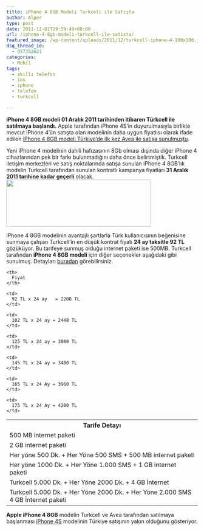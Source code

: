 ```yaml
---
title: iPhone 4 8GB Modeli Turkcell ile Satışta
author: Alper
type: post
date: 2011-12-01T19:59:49+00:00
url: /iphone-4-8gb-modeli-turkcell-ile-satista/
featured_image: /wp-content/uploads/2011/12/turkcell-iphone-4-100x100.jpg
dsq_thread_id:
  - 957352621
categories:
  - Mobil
tags:
  - akıllı telefon
  - ios
  - iphone
  - telefon
  - turkcell

---
```

**iPhone 4 8GB modeli 01 Aralık 2011 tarihinden itibaren Türkcell ile satılmaya başlandı.** Apple tarafından iPhone 4S‘in duyurulmasıyla birlikte mevcut iPhone 4&#8217;ün satışta olan modelinin daha uygun fiyatlısı olarak ifade edilen [iPhone 4 8GB modeli Türkiye’de ilk kez Avea ile satışa sunulmuştu][1].

Yeni iPhone 4 modelinin dahili hafızasının 8Gb olması dışında diğer iPhone 4 cihazlarından pek bir farkı bulunmadığını daha önce belirtmiştik. Turkcell iletişim merkezleri ve satış noktalarında satışa sunulan iPhone 4 8GB’lık modelin Turkcell tarafından sunulan kontratlı kampanya fiyatları **31 Aralık 2011 tarihine kadar geçerli** olacak.<img class="alignright size-full wp-image-7234" title="turkcell-iphone-4" src="https://www.murekkep.org/wp-content/uploads/2011/12/turkcell-iphone-4.jpg" alt="" width="380" height="124" srcset="https://www.murekkep.org/wp-content/uploads/2011/12/turkcell-iphone-4.jpg 380w, https://www.murekkep.org/wp-content/uploads/2011/12/turkcell-iphone-4-50x16.jpg 50w, https://www.murekkep.org/wp-content/uploads/2011/12/turkcell-iphone-4-125x41.jpg 125w, https://www.murekkep.org/wp-content/uploads/2011/12/turkcell-iphone-4-300x98.jpg 300w" sizes="(max-width: 380px) 100vw, 380px" />

iPhone 4 8GB modelinin avantajlı şartlarla Türk kullanıcısının beğenisine sunmaya çalışan Turkcell&#8217;in en düşük kontrat fiyatı **24 ay taksitle 92 TL** gözüküyor. Bu tarifeye sunmuş olduğu internet paketi ise 500MB. Turkcell tarafından **iPhone 4 8GB modeli** için diğer seçenekler aşağıdaki gibi sunulmuş. Detayları <a title="Turkcell iPhone 4 8Gb" href="http://www.turkcell.com.tr/bireysel/cihazlar/Sayfalar/ceptelefonlari/iphone4.aspx" target="_blank">buradan</a> görebilirsiniz.

<table  class=" table table-hover" >
  <tr>
    <th>
      Tarife Detayı
    </th>
    
    <th>
      Fiyat
    </th>
  </tr>
  
  <tr>
    <td>
      500 MB internet paketi
    </td>
    
    <td>
      92 TL x 24 ay   = 2208 TL
    </td>
  </tr>
  
  <tr>
    <td>
      2 GB internet paketi
    </td>
    
    <td>
      102 TL x 24 ay = 2448 TL
    </td>
  </tr>
  
  <tr>
    <td>
      Her yöne 500 Dk. + Her Yöne 500 SMS + 500 MB internet paketi
    </td>
    
    <td>
      125 TL x 24 ay = 3000 TL
    </td>
  </tr>
  
  <tr>
    <td>
      Her yöne 1000 Dk. + Her Yöne 1.000 SMS + 1 GB internet paketi
    </td>
    
    <td>
      145 TL x 24 ay = 3480 TL
    </td>
  </tr>
  
  <tr>
    <td>
      Turkcell 5.000 Dk. + Her Yöne 2000 Dk. + 4 GB İnternet
    </td>
    
    <td>
      165 TL x 24 Ay = 3960 TL
    </td>
  </tr>
  
  <tr>
    <td>
      Turkcell 5.000 Dk. + Her Yöne 2000 Dk. + Her Yöne 2.000 SMS 4 GB İnternet paketi
    </td>
    
    <td>
      175 TL x 24 Ay = 4200 TL
    </td>
  </tr>
</table>

**Apple iPhone 4 8GB** modelin Turkcell ve Avea tarafından satılmaya başlanması [iPhone 4S][2] modelinin Türkiye satışının yakın olduğunu gösteriyor.

 [1]: https://www.murekkep.org/aveadan-yeni-iphone-4-8gb-modeli-satista-7153
 [2]: https://www.murekkep.org/iphone-4s-ozellikleri-6921 "iPhone 4s özellikleri"